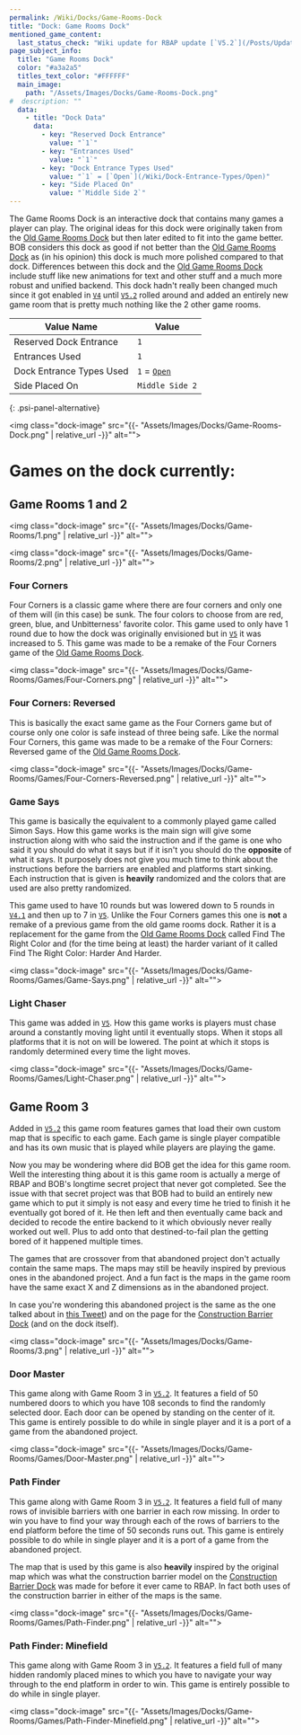 ```yaml
---
permalink: /Wiki/Docks/Game-Rooms-Dock
title: "Dock: Game Rooms Dock"
mentioned_game_content:
  last_status_check: "Wiki update for RBAP update [`V5.2`](/Posts/Update-Log/5-2-0)"
page_subject_info:
  title: "Game Rooms Dock"
  color: "#a3a2a5"
  titles_text_color: "#FFFFFF"
  main_image:
    path: "/Assets/Images/Docks/Game-Rooms-Dock.png"
#  description: ""
  data:
    - title: "Dock Data"
      data:
        - key: "Reserved Dock Entrance"
          value: "`1`"
        - key: "Entrances Used"
          value: "`1`"
        - key: "Dock Entrance Types Used"
          value: "`1` = [`Open`](/Wiki/Dock-Entrance-Types/Open)"
        - key: "Side Placed On"
          value: "`Middle Side 2`"
---
```


The Game Rooms Dock is an interactive dock that contains many games a player can play. The original ideas for this dock were originally taken from the [Old Game Rooms Dock](/Wiki/Docks/Old-Game-Rooms-Dock) but then later edited to fit into the game better. BOB considers this dock as good if not better than the [Old Game Rooms Dock](/Wiki/Docks/Old-Game-Rooms-Dock) as (in his opinion) this dock is much more polished compared to that dock. Differences between this dock and the [Old Game Rooms Dock](/Wiki/Docks/Old-Game-Rooms-Dock) include stuff like new animations for text and other stuff and a much more robust and unified backend. This dock hadn't really been changed much since it got enabled in [`V4`](/Posts/Update-Log/4-0-0) until [`V5.2`](/Posts/Update-Log/5-2-0) rolled around and added an entirely new game room that is pretty much nothing like the 2 other game rooms.

| Value Name               | Value |
|-|-|
| Reserved Dock Entrance   | `1` |
| Entrances Used           | `1` |
| Dock Entrance Types Used | `1` = [`Open`](/Wiki/Dock-Entrance-Types/Open) |
| Side Placed On           | `Middle Side 2` |
{: .psi-panel-alternative}

<img class="dock-image" src="{{- "Assets/Images/Docks/Game-Rooms-Dock.png" | relative_url -}}" alt="">

# Games on the dock currently:

## Game Rooms 1 and 2

<img class="dock-image" src="{{- "Assets/Images/Docks/Game-Rooms/1.png" | relative_url -}}" alt="">

<img class="dock-image" src="{{- "Assets/Images/Docks/Game-Rooms/2.png" | relative_url -}}" alt="">

### Four Corners

Four Corners is a classic game where there are four corners and only one of them will (in this case) be sunk. The four colors to choose from are red, green, blue, and Unbitterness' favorite color. This game used to only have 1 round due to how the dock was originally envisioned but in [`V5`](/Posts/Update-Log/5-0-0) it was increased to 5. This game was made to be a remake of the Four Corners game of the [Old Game Rooms Dock](/Wiki/Docks/Old-Game-Rooms-Dock).

<img class="dock-image" src="{{- "Assets/Images/Docks/Game-Rooms/Games/Four-Corners.png" | relative_url -}}" alt="">

### Four Corners: Reversed

This is basically the exact same game as the Four Corners game but of course only one color is safe instead of three being safe. Like the normal Four Corners, this game was made to be a remake of the Four Corners: Reversed game of the [Old Game Rooms Dock](/Wiki/Docks/Old-Game-Rooms-Dock).

<img class="dock-image" src="{{- "Assets/Images/Docks/Game-Rooms/Games/Four-Corners-Reversed.png" | relative_url -}}" alt="">

### Game Says

This game is basically the equivalent to a commonly played game called Simon Says. How this game works is the main sign will give some instruction along with who said the instruction and if the game is one who said it you should do what it says but if it isn't you should do the **opposite** of what it says. It purposely does not give you much time to think about the instructions before the barriers are enabled and platforms start sinking. Each instruction that is given is **heavily** randomized and the colors that are used are also pretty randomized.

This game used to have 10 rounds but was lowered down to 5 rounds in [`V4.1`](/Posts/Update-Log/4-1-0) and then up to 7 in [`V5`](/Posts/Update-Log/5-0-0). Unlike the Four Corners games this one is **not** a remake of a previous game from the old game rooms dock. Rather it is a replacement for the game from the [Old Game Rooms Dock](/Wiki/Docks/Old-Game-Rooms-Dock) called Find The Right Color and (for the time being at least) the harder variant of it called Find The Right Color: Harder And Harder.

<img class="dock-image" src="{{- "Assets/Images/Docks/Game-Rooms/Games/Game-Says.png" | relative_url -}}" alt="">

### Light Chaser

This game was added in [`V5`](/Posts/Update-Log/5-0-0). How this game works is players must chase around a constantly moving light until it eventually stops. When it stops all platforms that it is not on will be lowered. The point at which it stops is randomly determined every time the light moves.

<img class="dock-image" src="{{- "Assets/Images/Docks/Game-Rooms/Games/Light-Chaser.png" | relative_url -}}" alt="">

## Game Room 3

Added in [`V5.2`](/Posts/Update-Log/5-2-0) this game room features games that load their own custom map that is specific to each game. Each game is single player compatible and has its own music that is played while players are playing the game.

Now you may be wondering where did BOB get the idea for this game room. Well the interesting thing about it is this game room is actually a merge of RBAP and BOB's longtime secret project that never got completed. See the issue with that secret project was that BOB had to build an entirely new game which to put it simply is not easy and every time he tried to finish it he eventually got bored of it. He then left and then eventually came back and decided to recode the entire backend to it which obviously never really worked out well. Plus to add onto that destined-to-fail plan the getting bored of it happened multiple times.

The games that are crossover from that abandoned project don't actually contain the same maps. The maps may still be heavily inspired by previous ones in the abandoned project. And a fun fact is the maps in the game room have the same exact X and Z dimensions as in the abandoned project.

In case you're wondering this abandoned project is the same as the one talked about in [this Tweet](https://twitter.com/ThisBeBOB_/status/1369425968931176448)) and on the page for the [Construction Barrier Dock](/Wiki/Docks/Construction-Barrier-Dock) (and on the dock itself).

<img class="dock-image" src="{{- "Assets/Images/Docks/Game-Rooms/3.png" | relative_url -}}" alt="">

### Door Master

This game along with Game Room 3 in [`V5.2`](/Posts/Update-Log/5-2-0). It features a field of 50 numbered doors to which you have 108 seconds to find the randomly selected door. Each door can be opened by standing on the center of it. This game is entirely possible to do while in single player and it is a port of a game from the abandoned project.

<img class="dock-image" src="{{- "Assets/Images/Docks/Game-Rooms/Games/Door-Master.png" | relative_url -}}" alt="">

### Path Finder

This game along with Game Room 3 in [`V5.2`](/Posts/Update-Log/5-2-0). It features a field full of many rows of invisible barriers with one barrier in each row missing. In order to win you have to find your way through each of the rows of barriers to the end platform before the time of 50 seconds runs out. This game is entirely possible to do while in single player and it is a port of a game from the abandoned project.

The map that is used by this game is also **heavily** inspired by the original map which was what the construction barrier model on the [Construction Barrier Dock](/Wiki/Docks/Construction-Barrier-Dock) was made for before it ever came to RBAP. In fact both uses of the construction barrier in either of the maps is the same.

<img class="dock-image" src="{{- "Assets/Images/Docks/Game-Rooms/Games/Path-Finder.png" | relative_url -}}" alt="">

### Path Finder: Minefield

This game along with Game Room 3 in [`V5.2`](/Posts/Update-Log/5-2-0). It features a field full of many hidden randomly placed mines to which you have to navigate your way through to the end platform in order to win. This game is entirely possible to do while in single player.

<img class="dock-image" src="{{- "Assets/Images/Docks/Game-Rooms/Games/Path-Finder-Minefield.png" | relative_url -}}" alt="">